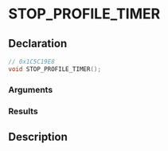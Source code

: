 # STOP_PROFILE_TIMER

## Declaration
```cpp
// 0x1C5C19E8
void STOP_PROFILE_TIMER();
```

### Arguments

### Results

## Description
